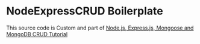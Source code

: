 # NodeExpressCRUD Boilerplate

This source code is Custom and part of [Node.js, Express.js, Mongoose and MongoDB CRUD Tutorial](https://www.djamware.com/post/58b27ce080aca72c54645983/how-to-create-nodejs-expressjs-and-mongodb-crud-web-application)
